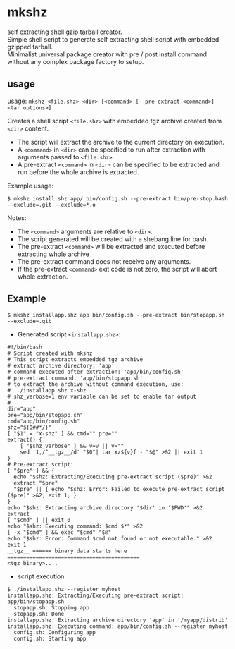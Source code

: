 # mkshz
self extracting shell gzip tarball creator.  
Simple shell script to generate self extracting shell script with embedded gzipped tarball.  
Minimalist universal package creator with pre / post install command without any complex package factory to setup. 

## usage
usage: `mkshz <file.shz> <dir> [<command> [--pre-extract <command>] <tar options>]`

Creates a shell script `<file.shz>` with embedded tgz archive created from `<dir>` content.
* The script will extract the archive to the current directory on execution.
* A `<command>` in `<dir>` can be specified to run after extraction with arguments passed to `<file.shz>`.
* A pre-extract `<command>` in `<dir>` can be specified to be extracted and run before the whole archive is extracted.

Example usage:
```
$ mkshz install.shz app/ bin/config.sh --pre-extract bin/pre-stop.bash --exclude=.git --exclude=*.o
```
Notes:
* The `<command>` arguments are relative to `<dir>`.
* The script generated will be created with a shebang line for bash.
* The pre-extract `<command>` will be extracted and executed before extracting whole archive
* The pre-extract command does not receive any arguments.
* If the pre-extract `<command>` exit code is not zero, the script will abort whole extraction.

## Example

```
$ mkshz installapp.shz app bin/config.sh --pre-extract bin/stopapp.sh --exclude=.git
```

* Generated script `<installapp.shz>`:
```
#!/bin/bash
# Script created with mkshz
# This script extracts embedded tgz archive
# extract archive directory: 'app'
# command executed after extraction: 'app/bin/config.sh'
# pre-extract command: 'app/bin/stopapp.sh'
# to extract the archive without command execution, use:
#  ./installapp.shz x-shz
# shz_verbose=1 env variable can be set to enable tar output
#
dir="app"
pre="app/bin/stopapp.sh"
cmd="app/bin/config.sh"
shz="${0##*/}"
[ "$1" = "x-shz" ] && cmd="" pre=""
extract() {
    [ "$shz_verbose" ] && v=v || v=""
    sed '1,/^__tgz__/d' "$0"| tar xz${v}f - "$@" >&2 || exit 1
}
# Pre-extract script:
[ "$pre" ] && {
  echo "$shz: Extracting/Executing pre-extract script ($pre)" >&2
  extract "$pre"
  "$pre" || { echo "$shz: Error: Failed to execute pre-extract script ($pre)" >&2; exit 1; }
}
echo "$shz: Extracting archive directory '$dir' in '$PWD'" >&2
extract
[ "$cmd" ] || exit 0
echo "$shz: Executing command: $cmd $*" >&2
[ -x "$cmd" ] && exec "$cmd" "$@"
echo "$shz: Error: Command $cmd not found or not executable." >&2
exit 1
__tgz__ ====== binary data starts here ==========================================
<tgz binary>....
```
* script execution
```
$ ./installapp.shz --register myhost
installapp.shz: Extracting/Executing pre-extract script: app/bin/stopapp.sh
  stopapp.sh: Stopping app
  stopapp.sh: Done
installapp.shz: Extracting archive directory 'app' in '/myapp/distrib'
installapp.shz: Executing command: app/bin/config.sh --register myhost
  config.sh: Configuring app
  config.sh: Starting app
```

